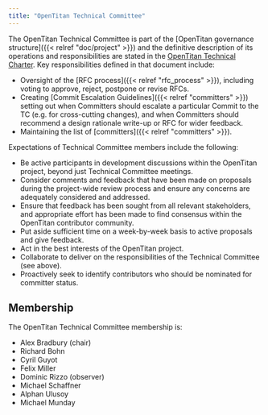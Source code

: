 ```yaml
---
title: "OpenTitan Technical Committee"
---
```


The OpenTitan Technical Committee is part of the [OpenTitan governance structure]({{< relref "doc/project" >}}) and the definitive description of its operations and responsibilities are stated in the [OpenTitan Technical Charter](https://static.opentitan.org/technical-charter.pdf).
Key responsibilities defined in that document include:
* Oversight of the [RFC process]({{< relref "rfc_process" >}}), including voting to approve, reject, postpone or revise RFCs.
* Creating [Commit Escalation Guidelines]({{< relref "committers" >}}) setting out when Committers should escalate a particular Commit to the TC (e.g. for cross-cutting changes), and when Committers should recommend a design rationale write-up or RFC for wider feedback.
* Maintaining the list of [committers]({{< relref "committers" >}}).

Expectations of Technical Committee members include the following:
* Be active participants in development discussions within the OpenTitan project, beyond just Technical Committee meetings.
* Consider comments and feedback that have been made on proposals during the project-wide review process and ensure any concerns are adequately considered and addressed.
* Ensure that feedback has been sought from all relevant stakeholders, and appropriate effort has been made to find consensus within the OpenTitan contributor community.
* Put aside sufficient time on a week-by-week basis to active proposals and give feedback.
* Act in the best interests of the OpenTitan project.
* Collaborate to deliver on the responsibilities of the Technical Committee (see above).
* Proactively seek to identify contributors who should be nominated for committer status.

## Membership
The OpenTitan Technical Committee membership is:
* Alex Bradbury (chair)
* Richard Bohn
* Cyril Guyot
* Felix Miller
* Dominic Rizzo (observer)
* Michael Schaffner
* Alphan Ulusoy
* Michael Munday
